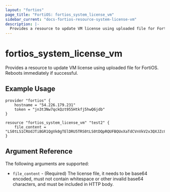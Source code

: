 ```yaml
---
layout: "fortios"
page_title: "FortiOS: fortios_system_license_vm"
sidebar_current: "docs-fortios-resource-system-license-vm"
description: |-
  Provides a resource to update VM license using uploaded file for FortiOS. Reboots immediately if successful.
---
```


# fortios_system_license_vm
Provides a resource to update VM license using uploaded file for FortiOS. Reboots immediately if successful.

## Example Usage
```hcl
provider "fortios" {
	hostname = "54.226.179.231"
	token = "jn3t3Nw7qckQzt955Htkfj5hwQ6jdb"	
}

resource "fortios_system_license_vm" "test2" {
	file_content = "LS0tLS1CRUdJTiBGR1QgVk0gTElDRU5TRS0tLS0tDQpRQUFBQUxXaTdCVnVkV2x3QXJZcC92S2J2Yk5zME5YNWluUW9sVldmcFoxWldJQi9pL2g4c01oR0psWWc5Vkl1DQorSlBJRis1aFphMWwyNm9yNHdiOW93RnJDeVZnQUFBQWhxWjliWHFLK1hGN2o3dnB3WTB6QXRTaTdOMVM1ZWNxDQpWYmRRREZyYklUdnRvUWNyRU1jV0ltQzFqWWs5dmVoeGlYTG1OV0MwN25BSitYTTJFNmh2b29DMjE1YUwxK2wrDQovUHl5M0VLVnNTNjJDT2hMZHc3UndXajB3V3RqMmZiWg0KLS0tLS1FTkQgRkdUIFZNIExJQ0VOU0UtLS0tLQ0K"
}
```

## Argument Reference
The following arguments are supported:
* `file_content` - (Required) The license file, it needs to be base64 encoded, must not contain whitespace or other invalid base64 characters, and must be included in HTTP body.

